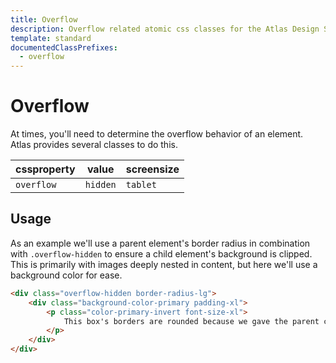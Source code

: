 ```yaml
---
title: Overflow
description: Overflow related atomic css classes for the Atlas Design System
template: standard
documentedClassPrefixes:
  - overflow
---
```


# Overflow

At times, you'll need to determine the overflow behavior of an element. Atlas provides several classes to do this.

| cssproperty | value    | screensize |
| ----------- | -------- | ---------- |
| `overflow`  | `hidden` | `tablet`   |

## Usage

As an example we'll use a parent element's border radius in combination with `.overflow-hidden` to ensure a child element's background is clipped. This is primarily with images deeply nested in content, but here we'll use a background color for ease.

```html
<div class="overflow-hidden border-radius-lg">
	<div class="background-color-primary padding-xl">
		<p class="color-primary-invert font-size-xl">
			This box's borders are rounded because we gave the parent container overflow-hidden
		</p>
	</div>
</div>
```
